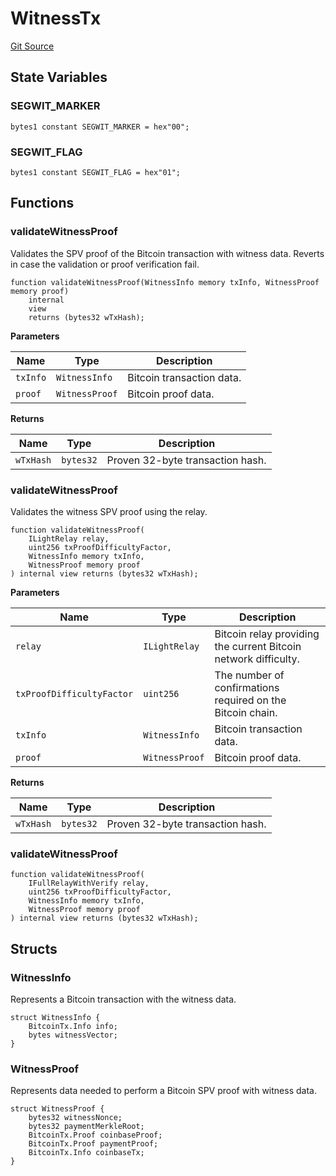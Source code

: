 # WitnessTx
[Git Source](https://github.com/bob-collective/bob/blob/master/src/utils/WitnessTx.sol)


## State Variables
### SEGWIT_MARKER

```solidity
bytes1 constant SEGWIT_MARKER = hex"00";
```


### SEGWIT_FLAG

```solidity
bytes1 constant SEGWIT_FLAG = hex"01";
```


## Functions
### validateWitnessProof

Validates the SPV proof of the Bitcoin transaction with witness data.
Reverts in case the validation or proof verification fail.


```solidity
function validateWitnessProof(WitnessInfo memory txInfo, WitnessProof memory proof)
    internal
    view
    returns (bytes32 wTxHash);
```
**Parameters**

|Name|Type|Description|
|----|----|-----------|
|`txInfo`|`WitnessInfo`|Bitcoin transaction data.|
|`proof`|`WitnessProof`|Bitcoin proof data.|

**Returns**

|Name|Type|Description|
|----|----|-----------|
|`wTxHash`|`bytes32`|Proven 32-byte transaction hash.|


### validateWitnessProof

Validates the witness SPV proof using the relay.


```solidity
function validateWitnessProof(
    ILightRelay relay,
    uint256 txProofDifficultyFactor,
    WitnessInfo memory txInfo,
    WitnessProof memory proof
) internal view returns (bytes32 wTxHash);
```
**Parameters**

|Name|Type|Description|
|----|----|-----------|
|`relay`|`ILightRelay`|Bitcoin relay providing the current Bitcoin network difficulty.|
|`txProofDifficultyFactor`|`uint256`|The number of confirmations required on the Bitcoin chain.|
|`txInfo`|`WitnessInfo`|Bitcoin transaction data.|
|`proof`|`WitnessProof`|Bitcoin proof data.|

**Returns**

|Name|Type|Description|
|----|----|-----------|
|`wTxHash`|`bytes32`|Proven 32-byte transaction hash.|


### validateWitnessProof


```solidity
function validateWitnessProof(
    IFullRelayWithVerify relay,
    uint256 txProofDifficultyFactor,
    WitnessInfo memory txInfo,
    WitnessProof memory proof
) internal view returns (bytes32 wTxHash);
```

## Structs
### WitnessInfo
Represents a Bitcoin transaction with the witness data.


```solidity
struct WitnessInfo {
    BitcoinTx.Info info;
    bytes witnessVector;
}
```

### WitnessProof
Represents data needed to perform a Bitcoin SPV proof with witness data.


```solidity
struct WitnessProof {
    bytes32 witnessNonce;
    bytes32 paymentMerkleRoot;
    BitcoinTx.Proof coinbaseProof;
    BitcoinTx.Proof paymentProof;
    BitcoinTx.Info coinbaseTx;
}
```

